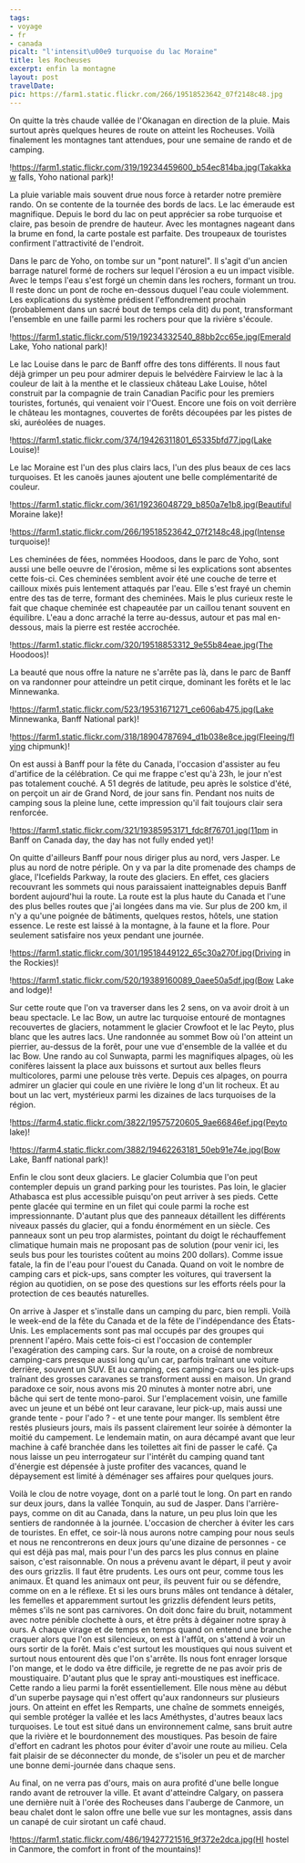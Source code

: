 ```yaml
---
tags:
- voyage
- fr
- canada
picalt: "l'intensit\u00e9 turquoise du lac Moraine"
title: les Rocheuses
excerpt: enfin la montagne
layout: post
travelDate:
pic: https://farm1.static.flickr.com/266/19518523642_07f2148c48.jpg
---
```

On quitte la très chaude vallée de l'Okanagan en direction de la pluie. Mais surtout après quelques heures de route on atteint les Rocheuses. Voilà finalement les montagnes tant attendues, pour une semaine de rando et de camping.

!https://farm1.static.flickr.com/319/19234459600_b54ec814ba.jpg(Takakkaw falls, Yoho national park)!

La pluie variable mais souvent drue nous force à retarder notre première rando. On se contente de la tournée des bords de lacs. Le lac émeraude est magnifique. Depuis le bord du lac on peut apprécier sa robe turquoise et claire, pas besoin de prendre de hauteur. Avec les montagnes nageant dans la brume en fond, la carte postale est parfaite. Des troupeaux de touristes confirment l'attractivité de l'endroit.

Dans le parc de Yoho, on tombe sur un "pont naturel". Il s'agit d'un ancien barrage naturel formé de rochers sur lequel l'érosion a eu un impact visible. Avec le temps l'eau s'est forgé un chemin dans les rochers, formant un trou. Il reste donc un pont de roche en-dessous duquel l'eau coule violemment. Les explications du système prédisent l'effondrement prochain (probablement dans un sacré bout de temps cela dit) du pont, transformant l'ensemble en une faille parmi les rochers pour que la rivière s'écoule.

!https://farm1.static.flickr.com/519/19234332540_88bb2cc65e.jpg(Emerald Lake, Yoho national park)!

Le lac Louise dans le parc de Banff offre des tons différents. Il nous faut déjà grimper un peu pour admirer depuis le belvédère Fairview le lac à la couleur de lait à la menthe et le classieux château Lake Louise, hôtel construit par la compagnie de train Canadian Pacific pour les premiers touristes, fortunés, qui venaient voir l'Ouest. Encore une fois on voit derrière le château les montagnes, couvertes de forêts découpées par les pistes de ski, auréolées de nuages.

!https://farm1.static.flickr.com/374/19426311801_65335bfd77.jpg(Lake Louise)!

Le lac Moraine est l'un des plus clairs lacs, l'un des plus beaux de ces lacs turquoises. Et les canoës jaunes ajoutent une belle complémentarité de couleur.

!https://farm1.static.flickr.com/361/19236048729_b850a7e1b8.jpg(Beautiful Moraine lake)!

!https://farm1.static.flickr.com/266/19518523642_07f2148c48.jpg(Intense turquoise)!

Les cheminées de fées, nommées Hoodoos, dans le parc de Yoho, sont aussi une belle oeuvre de l'érosion, même si les explications sont absentes cette fois-ci. Ces cheminées semblent avoir été une couche de terre et cailloux mixés puis lentement attaqués par l'eau. Elle s'est frayé un chemin entre des tas de terre, formant des cheminées. Mais le plus curieux reste le fait que chaque cheminée est chapeautée par un caillou tenant souvent en équilibre. L'eau a donc arraché la terre au-dessus, autour et pas mal en-dessous, mais la pierre est restée accrochée.

!https://farm1.static.flickr.com/320/19518853312_9e55b84eae.jpg(The Hoodoos)!

La beauté que nous offre la nature ne s'arrête pas là, dans le parc de Banff on va randonner pour atteindre un petit cirque, dominant les forêts et le lac Minnewanka.

!https://farm1.static.flickr.com/523/19531671271_ce606ab475.jpg(Lake Minnewanka, Banff National park)!

!https://farm1.static.flickr.com/318/18904787694_d1b038e8ce.jpg(Fleeing/flying chipmunk)!

On est aussi à Banff pour la fête du Canada, l'occasion d'assister au feu d'artifice de la célébration. Ce qui me frappe c'est qu'à 23h, le jour n'est pas totalement couché. A 51 degrés de latitude, peu après le solstice d'été, on perçoit un air de Grand Nord, de jour sans fin. Pendant nos nuits de camping sous la pleine lune, cette impression qu'il fait toujours clair sera renforcée.

!https://farm1.static.flickr.com/321/19385953171_fdc8f76701.jpg(11pm in Banff on Canada day, the day has not fully ended yet)!

On quitte d'ailleurs Banff pour nous diriger plus au nord, vers Jasper. Le plus au nord de notre périple. On y va par la dite promenade des champs de glace, l'Icefields Parkway, la route des glaciers. En effet, ces glaciers recouvrant les sommets qui nous paraissaient inatteignables depuis Banff bordent aujourd'hui la route. La route est la plus haute du Canada et l'une des plus belles routes que j'ai longées dans ma vie. Sur plus de 200 km, il n'y a qu'une poignée de bâtiments, quelques restos, hôtels, une station essence. Le reste est laissé à la montagne, à la faune et la flore. Pour seulement satisfaire nos yeux pendant une journée.

!https://farm1.static.flickr.com/301/19518449122_65c30a270f.jpg(Driving in the Rockies)!

!https://farm1.static.flickr.com/520/19389160089_0aee50a5df.jpg(Bow Lake and lodge)!

Sur cette route que l'on va traverser dans les 2 sens, on va avoir droit à un beau spectacle. Le lac Bow, un autre lac turquoise entouré de montagnes recouvertes de glaciers, notamment le glacier Crowfoot et le lac Peyto, plus blanc que les autres lacs. Une randonnée au sommet Bow où l'on atteint un pierrier, au-dessus de la forêt, pour une vue d'ensemble de la vallée et du lac Bow. Une rando au col Sunwapta, parmi les magnifiques alpages, où les conifères laissent la place aux buissons et surtout aux belles fleurs multicolores, parmi une pelouse très verte. Depuis ces alpages, on pourra admirer un glacier qui coule en une rivière le long d'un lit rocheux. Et au bout un lac vert, mystérieux parmi les dizaines de lacs turquoises de la région.

!https://farm4.static.flickr.com/3822/19575720605_9ae66846ef.jpg(Peyto lake)!

!https://farm4.static.flickr.com/3882/19462263181_50eb91e74e.jpg(Bow Lake, Banff national park)!

Enfin le clou sont deux glaciers. Le glacier Columbia que l'on peut contempler depuis un grand parking pour les touristes. Pas loin, le glacier Athabasca est plus accessible puisqu'on peut arriver à ses pieds. Cette pente glacée qui termine en un filet qui coule parmi la roche est impressionnante. D'autant plus que des panneaux détaillent les différents niveaux passés du glacier, qui a fondu énormément en un siècle. Ces panneaux sont un peu trop alarmistes, pointant du doigt le réchauffement climatique humain mais ne proposant pas de solution (pour venir ici, les seuls bus pour les touristes coûtent au moins 200 dollars). Comme issue fatale, la fin de l'eau pour l'ouest du Canada. Quand on voit le nombre de camping cars et pick-ups, sans compter les voitures, qui traversent la région au quotidien, on se pose des questions sur les efforts réels pour la protection de ces beautés naturelles.

On arrive à Jasper et s'installe dans un camping du parc, bien rempli. Voilà le week-end de la fête du Canada et de la fête de l'indépendance des États-Unis. Les emplacements sont pas mal occupés par des groupes qui prennent l'apéro. Mais cette fois-ci est l'occasion de contempler l'exagération des camping cars. Sur la route, on a croisé de nombreux camping-cars presque aussi long qu'un car, parfois traînant une voiture derrière, souvent un SUV. Et au camping, ces camping-cars ou les pick-ups traînant des grosses caravanes se transforment aussi en maison. Un grand paradoxe ce soir, nous avons mis 20 minutes à monter notre abri, une bâche qui sert de tente mono-paroi. Sur l'emplacement voisin, une famille avec un jeune et un bébé ont leur caravane, leur pick-up, mais aussi une grande tente - pour l'ado ? - et une tente pour manger. Ils semblent être restés plusieurs jours, mais ils passent clairement leur soirée à démonter la moitié du campement. Le lendemain matin, on aura décampé avant que leur machine à café branchée dans les toilettes ait fini de passer le café. Ça nous laisse un peu interrogateur sur l'intérêt du camping quand tant d'énergie est dépensée à juste profiter des vacances, quand le dépaysement est limité à déménager ses affaires pour quelques jours.

Voilà le clou de notre voyage, dont on a parlé tout le long. On part en rando sur deux jours, dans la vallée Tonquin, au sud de Jasper. Dans l'arrière-pays, comme on dit au Canada, dans la nature, un peu plus loin que les sentiers de randonnée à la journée. L'occasion de chercher à éviter les cars de touristes. En effet, ce soir-là nous aurons notre camping pour nous seuls et nous ne rencontrerons en deux jours qu'une dizaine de personnes - ce qui est déjà pas mal, mais pour l'un des parcs les plus connus en plaine saison, c'est raisonnable.
On nous a prévenu avant le départ, il peut y avoir des ours grizzlis. Il faut être prudents. Les ours ont peur, comme tous les animaux. Et quand les animaux ont peur, ils peuvent fuir ou se défendre, comme on en a le réflexe. Et si les ours bruns mâles ont tendance à détaler, les femelles et apparemment surtout les grizzlis défendent leurs petits, mêmes s'ils ne sont pas carnivores. On doit donc faire du bruit, notamment avec notre pénible clochette à ours, et être prêts à dégainer notre spray à ours. A chaque virage et de temps en temps quand on entend une branche craquer alors que l'on est silencieux, on est à l'affût, on s'attend à voir un ours sortir de la forêt.
Mais c'est surtout les moustiques qui nous suivent et surtout nous entourent dès que l'on s'arrête. Ils nous font enrager lorsque l'on mange, et le dodo va être difficile, je regrette de ne pas avoir pris de moustiquaire. D'autant plus que le spray anti-moustiques est inefficace.
Cette rando a lieu parmi la forêt essentiellement. Elle nous mène au début d'un superbe paysage qui n'est offert qu'aux randonneurs sur plusieurs jours. On atteint en effet les Remparts, une chaîne de sommets enneigés, qui semble protéger la vallée et les lacs Améthystes, d'autres beaux lacs turquoises. Le tout est situé dans un environnement calme, sans bruit autre que la rivière et le bourdonnement des moustiques. Pas besoin de faire d'effort en cadrant les photos pour éviter d'avoir une route au milieu. Cela fait plaisir de se déconnecter du monde, de s'isoler un peu et de marcher une bonne demi-journée dans chaque sens.

Au final, on ne verra pas d'ours, mais on aura profité d'une belle longue rando avant de retrouver la ville. Et avant d'atteindre Calgary, on passera une dernière nuit à l'orée des Rocheuses dans l'auberge de Canmore, un beau chalet dont le salon offre une belle vue sur les montagnes, assis dans un canapé de cuir sirotant un café chaud.

!https://farm1.static.flickr.com/486/19427721516_9f372e2dca.jpg(HI hostel in Canmore, the comfort in front of the mountains)!
